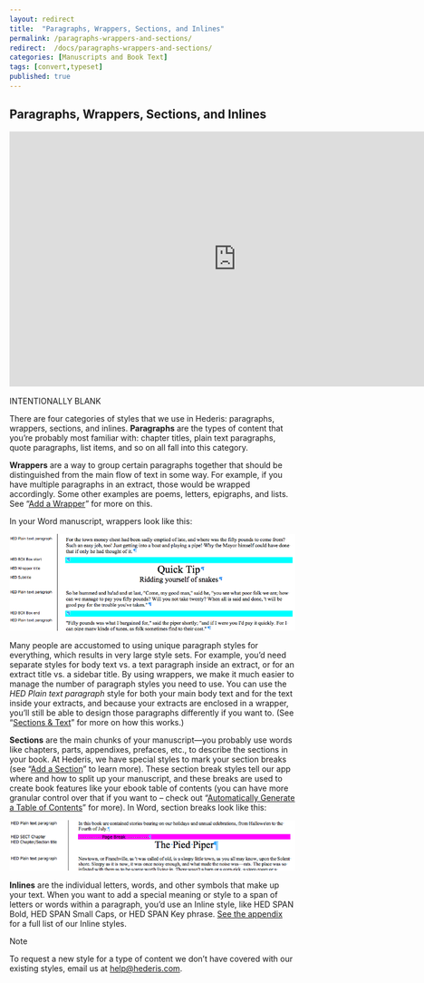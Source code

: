 ```yaml
---
layout: redirect
title:  "Paragraphs, Wrappers, Sections, and Inlines"
permalink: /paragraphs-wrappers-and-sections/
redirect:  /docs/paragraphs-wrappers-and-sections/
categories: [Manuscripts and Book Text]
tags: [convert,typeset]
published: true
---
```


<section data-type="chapter" class="hsecchapter" data-hederis-type="hsecchapter" id="paragraphs-wrappers-and-sections" data-pi-attrs="id: paragraphs-wrappers-and-sections; data-tags: convert,typeset;" role="doc-chapter" data-tags="convert,typeset" data-author-name=" " data-book-title=" " title="Paragraphs, Wrappers, Sections, and Inlines"><h1 data-hederis-type="hblkchaptitle" class="hblkchaptitle" id="pRp73V1cK">Paragraphs, Wrappers, Sections, and Inlines</h1><iframe width="800" height="450" src="https://www.youtube.com/embed/vAIajtvdjKM" frameborder="0" allow="accelerometer;encrypted-media;gyroscope;picture-in-picture" allowfullscreen="" id="ptGKYNAZP"></iframe><p data-embedded-html="true" id="pgvzFh6Jm">INTENTIONALLY BLANK</p><p class="hblkp" data-hederis-type="hblkp" id="pJ2xg0w3b">There are four categories of styles that we use in Hederis: paragraphs, wrappers, sections, and inlines. <strong class="hspanstrong" data-hederis-type="hspanstrong" id="p4fLFLssa">Paragraphs</strong> are the types of content that you&#8217;re probably most familiar with: chapter titles, plain text paragraphs, quote paragraphs, list items, and so on all fall into this category.</p><p class="hblkp" data-hederis-type="hblkp" id="prPlzBQqL"><strong class="hspanstrong" data-hederis-type="hspanstrong" id="pCSzjiLst">Wrappers</strong> are a way to group certain paragraphs together that should be distinguished from the main flow of text in some way. For example, if you have multiple paragraphs in an extract, those would be wrapped accordingly. Some other examples are poems, letters, epigraphs, and lists. See &#8220;<a href="{% post_url 2020-08-25-15-AddaWrapper %}" data-hederis-type="hspana" id="pCLS7uYQQ"><span class="Hyperlink" data-hederis-type="hspnspan" id="phMXm7kEs">Add a Wrapper</span></a>&#8221; for more on this.</p><p class="hblkp" data-hederis-type="hblkp" id="pI5hOtgta">In your Word manuscript, wrappers look like this:</p><img data-hederis-type="hblkimg" class="hblkimg" id="pvsQZuvWi" src="/images/wrapper1.png" data-img-src="wrapper1.png"/><p class="hblkp" data-hederis-type="hblkp" id="pJN1Sz839">Many people are accustomed to using unique paragraph styles for everything, which results in very large style sets. For example, you&#8217;d need separate styles for body text vs. a text paragraph inside an extract, or for an extract title vs. a sidebar title. By using wrappers, we make it much easier to manage the number of paragraph styles you need to use. You can use the <em class="hspanem" data-hederis-type="hspanem" id="pejj6NsvG">HED Plain text paragraph</em> style for both your main body text and for the text inside your extracts, and because your extracts are enclosed in a wrapper, you&#8217;ll still be able to design those paragraphs differently if you want to. (See &#8220;<a href="{% post_url 2020-08-25-28-SectionsText %}" data-hederis-type="hspana" id="pvu5QjlPY"><span class="Hyperlink" data-hederis-type="hspnspan" id="pBC1YX2lY">Sections &amp; Text</span></a>&#8221; for more on how this works.)</p><p class="hblkp" data-hederis-type="hblkp" id="piHHPvDdU"><strong class="hspanstrong" data-hederis-type="hspanstrong" id="pqES8jAob">Sections</strong> are the main chunks of your manuscript&#8212;you probably use words like chapters, parts, appendixes, prefaces, etc., to describe the sections in your book. At Hederis, we have special styles to mark your section breaks (see &#8220;<a href="{% post_url 2020-08-25-16-AddaSection %}" data-hederis-type="hspana" id="pFOFI8ysV"><span class="Hyperlink" data-hederis-type="hspnspan" id="p1rCaSWp7">Add a Section</span></a>&#8221; to learn more). These section break styles tell our app where and how to split up your manuscript, and these breaks are used to create book features like your ebook table of contents (you can have more granular control over that if you want to &#8211; check out &#8220;<a href="{% post_url 2020-08-25-18-AutomaticallyGenerateaTableofContents %}" data-hederis-type="hspana" id="pXJn08Pf0"><span class="Hyperlink" data-hederis-type="hspnspan" id="p0CSHZfq4">Automatically Generate a Table of Contents</span></a>&#8221; for more). In Word, section breaks look like this:</p><img data-hederis-type="hblkimg" class="hblkimg" id="pQkm4mJpS" src="/images/sectbr.png" data-img-src="sectbr.png"/><p class="hblkp" data-hederis-type="hblkp" id="pbTRNEeLA"><strong class="hspanstrong" data-hederis-type="hspanstrong" id="pkwhPwGB3">Inlines</strong> are the individual letters, words, and other symbols that make up your text. When you want to add a special meaning or style to a span of letters or words within a paragraph, you&#8217;d use an Inline style, like HED SPAN Bold, HED SPAN Small Caps, or HED SPAN Key phrase. <a href="{% post_url 2020-08-25-72-ListofHederisWordStyles %}" data-hederis-type="hspana" id="ps6BJAbA2"><span class="Hyperlink" data-hederis-type="hspnspan" id="pIAWPm36H">See the appendix</span></a> for a full list of our Inline styles.</p><aside class="hwprbox box" data-hederis-type="hwprbox" id="pxyzE7enU" data-type="sidebar"><p class="hblktype" data-hederis-type="hblktype" id="pHbxiHl64">Note</p><p class="hblkp" data-hederis-type="hblkp" id="pSmiURH7j">To request a new style for a type of content we don&#8217;t have covered with our existing styles, email us at <a href="mailto:help@hederis.com" data-hederis-type="hspana" id="pufarhMxc"><span class="Hyperlink" data-hederis-type="hspnspan" id="pitlwkz1V">help@hederis.com</span></a>.</p></aside></section>